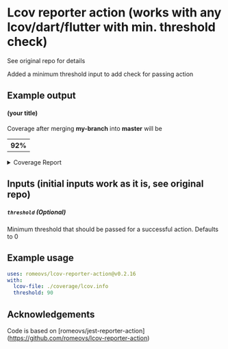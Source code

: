 # Lcov reporter action (works with any lcov/dart/flutter with min. threshold check)

See original repo for details

Added a minimum threshold input to add check for passing action

## Example output

<h4>(your title)</h4>Coverage after merging <b>my-branch</b> into <b>master</b> will be<table><tbody><tr><th>92%</th></tr></tbody></table>

<details><summary>Coverage Report</summary><table><tbody><tr><th>File</th><th>Stmts</th><th>Branches</th><th>Funcs</th><th>Lines</th><th>Uncovered Lines</th></tr><tr><td colspan='6'><b>lib/src</b></td></tr><tr><td>&nbsp; &nbsp;<a href='#'>button.dart</a></td><td><b>91.30%</b></td><td>100%</td><td>100%</td><td><b>91.30%</b></td><td><a href='#'>15</a>, <a href='#'>43</a></td></tr></tbody></table></details>

## Inputs (initial inputs work as it is, see original repo)

##### `threshold` (**Optional**)
Minimum threshold that should be passed for a successful action. Defaults to 0

## Example usage

```yml
uses: romeovs/lcov-reporter-action@v0.2.16
with:
  lcov-file: ./coverage/lcov.info
  threshold: 90
```

## Acknowledgements

Code is based on [romeovs/jest-reporter-action] (https://github.com/romeovs/lcov-reporter-action)
